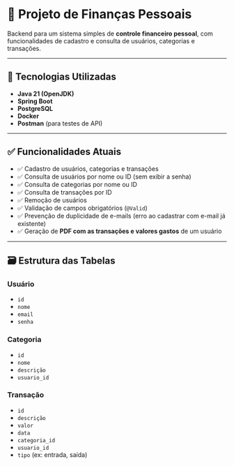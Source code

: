 # 💸 Projeto de Finanças Pessoais

Backend para um sistema simples de **controle financeiro pessoal**, com funcionalidades de cadastro e consulta de usuários, categorias e transações.

---

## 🚀 Tecnologias Utilizadas

- **Java 21 (OpenJDK)**
- **Spring Boot**
- **PostgreSQL**
- **Docker**
- **Postman** (para testes de API)

---

## ✅ Funcionalidades Atuais

- ✅ Cadastro de usuários, categorias e transações  
- ✅ Consulta de usuários por nome ou ID (sem exibir a senha)  
- ✅ Consulta de categorias por nome ou ID  
- ✅ Consulta de transações por ID  
- ✅ Remoção de usuários  
- ✅ Validação de campos obrigatórios (`@Valid`)  
- ✅ Prevenção de duplicidade de e-mails (erro ao cadastrar com e-mail já existente)  
- ✅ Geração de **PDF com as transações e valores gastos** de um usuário  

---

## 🗃️ Estrutura das Tabelas

### Usuário
- `id`
- `nome`
- `email`
- `senha`

### Categoria
- `id`
- `nome`
- `descrição`
- `usuario_id`

### Transação
- `id`
- `descrição`
- `valor`
- `data`
- `categoria_id`
- `usuario_id`
- `tipo` (ex: entrada, saída)
